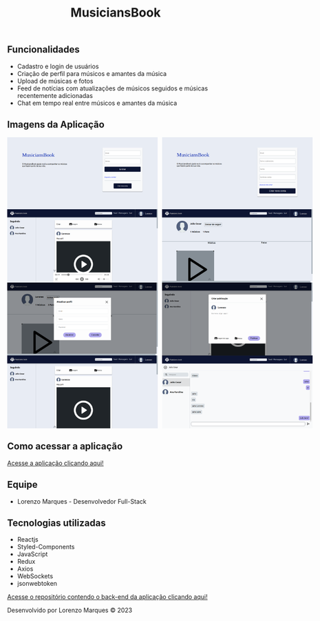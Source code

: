 <header>
        <h1>MusiciansBook</h1>
</header>

<section>
        <h2>Funcionalidades</h2>
        <ul>
            <li>Cadastro e login de usuários</li>
            <li>Criação de perfil para músicos e amantes da música</li>
            <li>Upload de músicas e fotos</li>
            <li>Feed de notícias com atualizações de músicos seguidos e músicas recentemente adicionadas</li>
            <li>Chat em tempo real entre músicos e amantes da música</li>
        </ul>
</section>

<section>
  <h2>Imagens da Aplicação</h2>
  
  <div style="display: flex; gap: 10px;">
    <img src="./public/1.png" style="width: 350px; height: auto;">
    <img src="./public/2.png" style="width: 350px; height: auto;">
  </div>

  <div style="display: flex; gap: 10px;">
    <img src="./public/3.png" style="width: 350px; height: auto;">
    <img src="./public/4.png" style="width: 350px; height: auto;">
  </div>

  <div style="display: flex; gap: 10px;">
    <img src="./public/5.png" style="width: 350px; height: auto;">
    <img src="./public/6.png" style="width: 350px; height: auto;">
  </div>

  <div style="display: flex; gap: 10px;">
    <img src="./public/7.png" style="width: 350px; height: auto;">
    <img src="./public/8.png" style="width: 350px; height: auto;">
  </div>

</section>

<section>
    <h2>Como acessar a aplicação</h2>
    <a href="https://musicians-book.vercel.app/">Acesse a aplicação clicando aqui!</a>
</section>

<section>
    <h2>Equipe</h2>
    <ul>
        <li>Lorenzo Marques - Desenvolvedor Full-Stack</li>
     </ul>
</section>

<section>
    <h2>Tecnologias utilizadas</h2>
    <ul>
        <li>Reactjs</li>
        <li>Styled-Components</li>
        <li>JavaScript</li>
        <li>Redux</li>
        <li>Axios</li>
        <li>WebSockets</li>
        <li>jsonwebtoken</li>
    </ul>
</section>

<section>
    <a href="https://github.com/LorenzoMarques/musiciansbook-api">Acesse o repositório contendo o back-end da aplicação clicando aqui!</a>
</section>


<footer>
    <p>Desenvolvido por Lorenzo Marques © 2023</p>
</footer>
